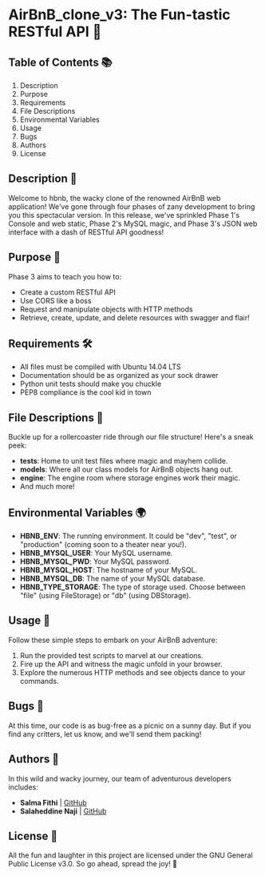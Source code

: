 # AirBnB_clone_v3: The Fun-tastic RESTful API 🎉

## Table of Contents 📚

1. Description
2. Purpose
3. Requirements
4. File Descriptions
5. Environmental Variables
6. Usage
7. Bugs
8. Authors
9. License

## Description 📝

Welcome to hbnb, the wacky clone of the renowned AirBnB web application! We've gone through four phases of zany development to bring you this spectacular version. In this release, we've sprinkled Phase 1's Console and web static, Phase 2's MySQL magic, and Phase 3's JSON web interface with a dash of RESTful API goodness!

## Purpose 🚀

Phase 3 aims to teach you how to:

- Create a custom RESTful API
- Use CORS like a boss
- Request and manipulate objects with HTTP methods
- Retrieve, create, update, and delete resources with swagger and flair!

## Requirements 🛠️

- All files must be compiled with Ubuntu 14.04 LTS
- Documentation should be as organized as your sock drawer
- Python unit tests should make you chuckle
- PEP8 compliance is the cool kid in town

## File Descriptions 📁

Buckle up for a rollercoaster ride through our file structure! Here's a sneak peek:

- **tests**: Home to unit test files where magic and mayhem collide.
- **models**: Where all our class models for AirBnB objects hang out.
- **engine**: The engine room where storage engines work their magic.
- And much more!

## Environmental Variables 🌍

- **HBNB_ENV**: The running environment. It could be "dev", "test", or "production" (coming soon to a theater near you!).
- **HBNB_MYSQL_USER**: Your MySQL username.
- **HBNB_MYSQL_PWD**: Your MySQL password.
- **HBNB_MYSQL_HOST**: The hostname of your MySQL.
- **HBNB_MYSQL_DB**: The name of your MySQL database.
- **HBNB_TYPE_STORAGE**: The type of storage used. Choose between "file" (using FileStorage) or "db" (using DBStorage).

## Usage 🚀

Follow these simple steps to embark on your AirBnB adventure:

1. Run the provided test scripts to marvel at our creations.
2. Fire up the API and witness the magic unfold in your browser.
3. Explore the numerous HTTP methods and see objects dance to your commands.

## Bugs 🐛

At this time, our code is as bug-free as a picnic on a sunny day. But if you find any critters, let us know, and we'll send them packing!

## Authors 🎨

In this wild and wacky journey, our team of adventurous developers includes:

- **Salma Fithi** | [GitHub](https://github.com/semagrb)
- **Salaheddine Naji** | [GitHub](https://github.com/salahsurvivor)


## License 📜

All the fun and laughter in this project are licensed under the GNU General Public License v3.0. So go ahead, spread the joy! 🎉

